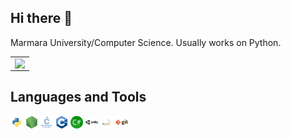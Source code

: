 ## Hi there 👋
  Marmara University/Computer Science. Usually works on Python.
<!--
**talhaucarr/talhaucarr** is a ✨ _special_ ✨ repository because its `README.md` (this file) appears on your GitHub profile.

Here are some ideas to get you started:

- 🔭 I’m currently working on ...
- 🌱 I’m currently learning ...
- 👯 I’m looking to collaborate on ...
- 🤔 I’m looking for help with ...
- 💬 Ask me about ...
- 📫 How to reach me: ...
- 😄 Pronouns: ...
- ⚡ Fun fact: ...
-->
<table width="100%"  border="0" cellpadding="0" cellspacing="0">
  <tr>
    <td align="center">
      <img align="left" src="https://github-readme-stats.vercel.app/api?username=talhaucarr&show_icons=true&theme=dracula" />
    </td>

  </tr>
</table>


## Languages and Tools
<code><img height="20" src="https://raw.githubusercontent.com/github/explore/80688e429a7d4ef2fca1e82350fe8e3517d3494d/topics/python/python.png"></code>
<code><img height="20" src="https://raw.githubusercontent.com/github/explore/80688e429a7d4ef2fca1e82350fe8e3517d3494d/topics/nodejs/nodejs.png"></code>
<code><img height="20" src="https://raw.githubusercontent.com/github/explore/80688e429a7d4ef2fca1e82350fe8e3517d3494d/topics/c/c.png"></code>
<code><img height="20" src="https://raw.githubusercontent.com/github/explore/80688e429a7d4ef2fca1e82350fe8e3517d3494d/topics/cpp/cpp.png"></code>
<code><img height="20" src="https://raw.githubusercontent.com/github/explore/80688e429a7d4ef2fca1e82350fe8e3517d3494d/topics/csharp/csharp.png"></code>
<code><img height="20" src="https://raw.githubusercontent.com/github/explore/80688e429a7d4ef2fca1e82350fe8e3517d3494d/topics/unity/unity.png"></code>
<code><img height="20" src="https://raw.githubusercontent.com/github/explore/80688e429a7d4ef2fca1e82350fe8e3517d3494d/topics/mysql/mysql.png"></code>
<code><img height="20" src="https://raw.githubusercontent.com/github/explore/80688e429a7d4ef2fca1e82350fe8e3517d3494d/topics/git/git.png"></code>


  <!--
## Languages and Tools
<p> 

<img height="40" src="./images/unity3d.png">
<img height="40" src="./images/c++.png">
<img height="40" src="./images/sharp.png">
<img height="40" src="./images/c.png">
<img height="40" src="./images/python.jpg">
-->

</p>
<!--
## Projects
  #### > [BulletHell (Unity/C#)](https://github.com/ozdeger/BulletHell)
  #### > [BUGameJam (Unity/C#)](https://github.com/ozdeger/BUGameJam)
  #### > [Http web server using c (C)](https://github.com/talhaucarr/http-web-server-using-c)
  #### > [System programming homeworks (C)](https://github.com/talhaucarr/system-programming-homeworks)
  #### > [Games Tracker (Node.js)](https://github.com/talhaucarr/games-tracker)
  #### > [METUZA (Django/Python)](https://github.com/talhaucarr/METUZA)
  #### > [Student Automation (Python)](https://github.com/talhaucarr/-Student-Automation)
  #### > [xKral-TR-DiscordBot (Python)](https://github.com/talhaucarr/xKral_Tr-DiscordBot)
  #### > [JavaFX Simple Mp3 Player (Java/JavaFX)](https://github.com/talhaucarr/javafx-simple-mp3player)
  #### > [Urban Transformation (Java)](https://github.com/talhaucarr/-Urban-Transformation)
  #### > [8x8 Arduino Snake Game (Arduino)](https://github.com/talhaucarr/8x8-Arduino-Snake)
-->
  
